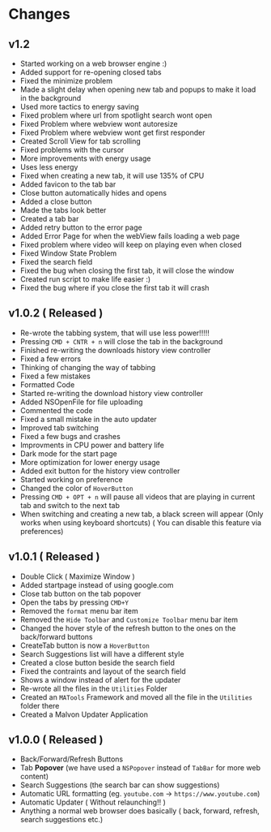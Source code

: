 #  Changes

## v1.2
- Started working on a web browser engine :)
- Added support for re-opening closed tabs
- Fixed the minimize problem
- Made a slight delay when opening new tab and popups to make it load in the background
- Used more tactics to energy saving
- Fixed problem where url from spotlight search wont open 
- Fixed Problem where webview wont autoresize
- Fixed Problem where webview wont get first responder
- Created Scroll View for tab scrolling
- Fixed problems with the cursor
- More improvements with energy usage
- Uses less energy
- Fixed when creating a new tab, it will use 135% of CPU
- Added favicon to the tab bar
- Close button automatically hides and opens
- Added a close button
- Made the tabs look better
- Created a tab bar
- Added retry button to the error page
- Added Error Page for when the webView fails loading a web page
- Fixed problem where video will keep on playing even when closed
- Fixed Window State Problem
- Fixed the search field
- Fixed the bug when closing the first tab, it will close the window
- Created run script to make life easier :)
- Fixed the bug where if you close the first tab it will crash

## v1.0.2 ( **Released** )
- Re-wrote the tabbing system, that will use less power!!!!!
- Pressing `CMD + CNTR + n` will close the tab in the background
- Finished re-writing the downloads history view controller
- Fixed a few errors
- Thinking of changing the way of tabbing
- Fixed a few mistakes
- Formatted Code
- Started re-writing the download history view controller
- Added NSOpenFile for file uploading
- Commented the code
- Fixed a small mistake in the auto updater
- Improved tab switching
- Fixed a few bugs and crashes
- Improvments in CPU power and battery life
- Dark mode for the start page
- More optimization for lower energy usage
- Added exit button for the history view controller
- Started working on preference
- Changed the color of `HoverButton`
- Pressing `CMD + OPT + n` will pause all videos that are playing in current tab and switch to the next tab
- When switching and creating a new tab, a black screen will appear (Only works when using keyboard shortcuts) ( You can disable this feature via preferences)

## v1.0.1 ( **Released** )
- Double Click ( Maximize Window )
- Added startpage instead of using google.com
- Close tab button on the tab popover
- Open the tabs by pressing `CMD+Y`
- Removed the `format` menu bar item
- Removed the `Hide Toolbar` and `Customize Toolbar` menu bar item
- Changed the hover style of the refresh button to the ones on the back/forward buttons
- CreateTab button is now a `HoverButton`
- Search Suggestions list will have a different style
- Created a close button beside the search field
- Fixed the contraints and layout of the search field
- Shows a window instead of alert for the updater
- Re-wrote all the files in the `Utilities` Folder
- Created an `MATools` Framework and moved all the file in the `Utilities` folder there
- Created a Malvon Updater Application


## v1.0.0 ( **Released** )
- Back/Forward/Refresh Buttons
- Tab **Popover** (we have used a `NSPopover` instead of `TabBar` for more web content)
- Search Suggestions (the search bar can show suggestions)
- Automatic URL formatting (eg. `youtube.com` -> `https://www.youtube.com`)
- Automatic Updater ( Without relaunching!! )
- Anything a normal web browser does basically ( back, forward, refresh, search suggestions etc.)
